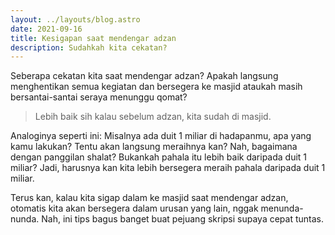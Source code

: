 ```yaml
---
layout: ../layouts/blog.astro
date: 2021-09-16
title: Kesigapan saat mendengar adzan
description: Sudahkah kita cekatan?
---
```


Seberapa cekatan kita saat mendengar adzan? Apakah langsung menghentikan semua kegiatan dan bersegera ke masjid ataukah masih bersantai-santai seraya menunggu qomat?

> Lebih baik sih kalau sebelum adzan, kita sudah di masjid.

Analoginya seperti ini: Misalnya ada duit 1 miliar di hadapanmu, apa yang kamu lakukan? Tentu akan langsung meraihnya kan? Nah, bagaimana dengan panggilan shalat? Bukankah pahala itu lebih baik daripada duit 1 miliar? Jadi, harusnya kan kita lebih bersegera meraih pahala daripada duit 1 miliar.

Terus kan, kalau kita sigap dalam ke masjid saat mendengar adzan, otomatis kita akan bersegera dalam urusan yang lain, nggak menunda-nunda. Nah, ini tips bagus banget buat pejuang skripsi supaya cepat tuntas.